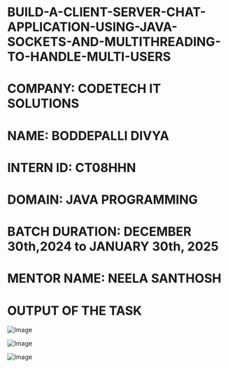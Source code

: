 # BUILD-A-CLIENT-SERVER-CHAT-APPLICATION-USING-JAVA-SOCKETS-AND-MULTITHREADING-TO-HANDLE-MULTI-USERS

# COMPANY: **CODETECH IT SOLUTIONS**

# NAME: BODDEPALLI DIVYA

# INTERN ID: CT08HHN

# DOMAIN: JAVA PROGRAMMING

# BATCH DURATION: DECEMBER 30th,2024 to JANUARY 30th, 2025

# MENTOR NAME: NEELA SANTHOSH

# OUTPUT OF THE TASK

![Image](https://github.com/user-attachments/assets/634742d2-21b1-4caf-a723-c2c66174315a)

![Image](https://github.com/user-attachments/assets/18e835c1-7bf4-4a89-8ed4-87e98d49fa95)

![Image](https://github.com/user-attachments/assets/caeee8bc-c60d-4ab4-9cf6-3d97a484d4f4)
